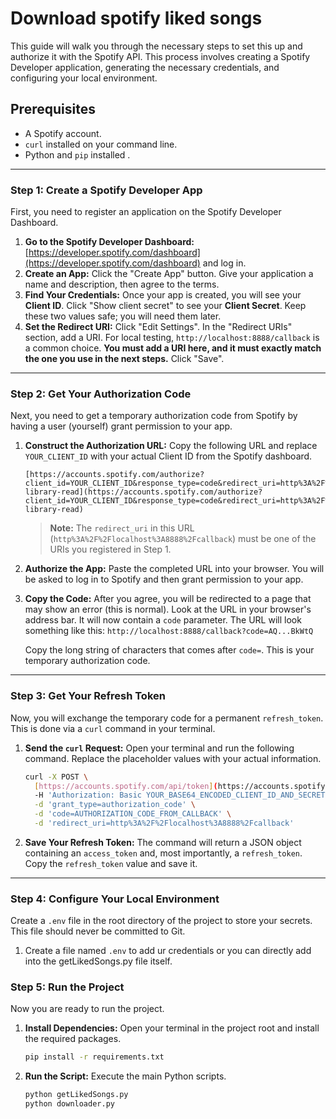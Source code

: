 # Download spotify liked songs
This guide will walk you through the necessary steps to set this up and authorize it with the Spotify API. This process involves creating a Spotify Developer application, generating the necessary credentials, and configuring your local environment.

## Prerequisites

- A Spotify account.
- `curl` installed on your command line.
- Python and `pip` installed .

---

### Step 1: Create a Spotify Developer App

First, you need to register an application on the Spotify Developer Dashboard.

1.  **Go to the Spotify Developer Dashboard:** [https://developer.spotify.com/dashboard](https://developer.spotify.com/dashboard) and log in.
2.  **Create an App:** Click the "Create App" button. Give your application a name and description, then agree to the terms.
3.  **Find Your Credentials:** Once your app is created, you will see your **Client ID**. Click "Show client secret" to see your **Client Secret**. Keep these two values safe; you will need them later.
4.  **Set the Redirect URI:** Click "Edit Settings". In the "Redirect URIs" section, add a URI. For local testing, `http://localhost:8888/callback` is a common choice. **You must add a URI here, and it must exactly match the one you use in the next steps.** Click "Save".

---

### Step 2: Get Your Authorization Code

Next, you need to get a temporary authorization code from Spotify by having a user (yourself) grant permission to your app.

1.  **Construct the Authorization URL:** Copy the following URL and replace `YOUR_CLIENT_ID` with your actual Client ID from the Spotify dashboard.

    ```
    [https://accounts.spotify.com/authorize?client_id=YOUR_CLIENT_ID&response_type=code&redirect_uri=http%3A%2F%2Flocalhost%3A8888%2Fcallback&scope=user-library-read](https://accounts.spotify.com/authorize?client_id=YOUR_CLIENT_ID&response_type=code&redirect_uri=http%3A%2F%2Flocalhost%3A8888%2Fcallback&scope=user-library-read)
    ```

    > **Note:** The `redirect_uri` in this URL (`http%3A%2F%2Flocalhost%3A8888%2Fcallback`) must be one of the URIs you registered in Step 1.

2.  **Authorize the App:** Paste the completed URL into your browser. You will be asked to log in to Spotify and then grant permission to your app.
3.  **Copy the Code:** After you agree, you will be redirected to a page that may show an error (this is normal). Look at the URL in your browser's address bar. It will now contain a `code` parameter. The URL will look something like this:
    `http://localhost:8888/callback?code=AQ...BkWtQ`

    Copy the long string of characters that comes after `code=`. This is your temporary authorization code.

---

### Step 3: Get Your Refresh Token

Now, you will exchange the temporary code for a permanent `refresh_token`. This is done via a `curl` command in your terminal.

1.  **Send the `curl` Request:** Open your terminal and run the following command. Replace the placeholder values with your actual information.

    ```bash
    curl -X POST \
      [https://accounts.spotify.com/api/token](https://accounts.spotify.com/api/token) \
      -H 'Authorization: Basic YOUR_BASE64_ENCODED_CLIENT_ID_AND_SECRET' \
      -d 'grant_type=authorization_code' \
      -d 'code=AUTHORIZATION_CODE_FROM_CALLBACK' \
      -d 'redirect_uri=http%3A%2F%2Flocalhost%3A8888%2Fcallback'
    ```

3.  **Save Your Refresh Token:** The command will return a JSON object containing an `access_token` and, most importantly, a `refresh_token`. Copy the `refresh_token` value and save it.

---

### Step 4: Configure Your Local Environment

Create a `.env` file in the root directory of the project to store your secrets. This file should never be committed to Git.

1.  Create a file named `.env` to add ur credentials or you can directly add into the getLikedSongs.py file itself.


### Step 5: Run the Project

Now you are ready to run the project.

1.  **Install Dependencies:** Open your terminal in the project root and install the required packages.
    ```bash
    pip install -r requirements.txt
    ```
2.  **Run the Script:** Execute the main Python scripts.
    ```bash
    python getLikedSongs.py
    python downloader.py
    ```



